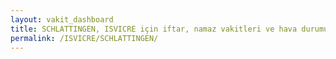 ```yaml
---
layout: vakit_dashboard
title: SCHLATTINGEN, ISVICRE için iftar, namaz vakitleri ve hava durumu - ilçe/eyalet seç
permalink: /ISVICRE/SCHLATTINGEN/
---
```


<script type="text/javascript">
  var GLOBAL_COUNTRY = 'ISVICRE';
  var GLOBAL_CITY = 'SCHLATTINGEN';
  var GLOBAL_STATE = '';
  var lat = 72;
  var lon = 21;
</script>
